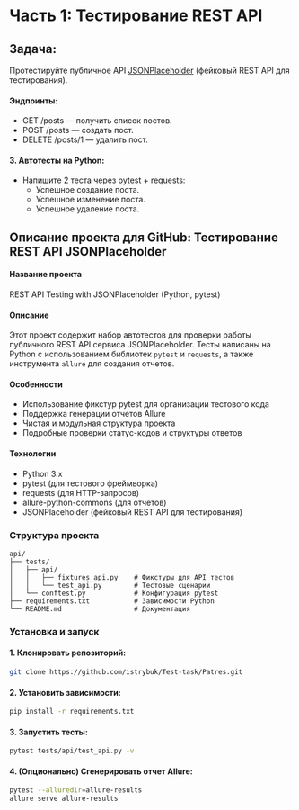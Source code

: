 # Часть 1: Тестирование REST API

## Задача:

 Протестируйте публичное API [JSONPlaceholder](https://jsonplaceholder.typicode.com/) (фейковый REST API для тестирования).
 #### Эндпоинты:
* GET /posts — получить список постов.
* POST /posts — создать пост.
* DELETE /posts/1 — удалить пост.

#### 3. Автотесты на Python:
* Напишите 2 теста через pytest + requests:
  * Успешное создание поста.
  * Успешное изменение поста.
  * Успешное удаление поста.

## Описание проекта для GitHub: Тестирование REST API JSONPlaceholder
#### Название проекта
REST API Testing with JSONPlaceholder (Python, pytest)

#### Описание
Этот проект содержит набор автотестов для проверки работы публичного REST API сервиса JSONPlaceholder. Тесты написаны на Python с использованием библиотек ```pytest``` и ```requests```, а также инструмента ```allure``` для создания отчетов.

#### Особенности
- Использование фикстур pytest для организации тестового кода
- Поддержка генерации отчетов Allure
- Чистая и модульная структура проекта
- Подробные проверки статус-кодов и структуры ответов

#### Технологии
- Python 3.x
- pytest (для тестового фреймворка)
- requests (для HTTP-запросов)
- allure-python-commons (для отчетов)
- JSONPlaceholder (фейковый REST API для тестирования)

### Структура проекта
```
api/
├── tests/
│   ├── api/
│   │   ├── fixtures_api.py    # Фикстуры для API тестов
│   │   └── test_api.py        # Тестовые сценарии
│   └── conftest.py            # Конфигурация pytest
├── requirements.txt           # Зависимости Python
└── README.md                  # Документация
```

### Установка и запуск

#### 1. Клонировать репозиторий:
```bash
git clone https://github.com/istrybuk/Test-task/Patres.git
```

#### 2. Установить зависимости:
```bash
pip install -r requirements.txt
```

#### 3. Запустить тесты:
```bash
pytest tests/api/test_api.py -v
```

#### 4. (Опционально) Сгенерировать отчет Allure:
```bash
pytest --alluredir=allure-results
allure serve allure-results
```
